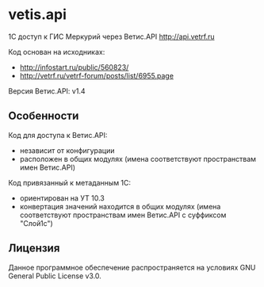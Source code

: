 # vetis.api #

1С доступ к ГИС Меркурий через Ветис.API http://api.vetrf.ru

Код основан на исходниках:
- http://infostart.ru/public/560823/
- http://vetrf.ru/vetrf-forum/posts/list/6955.page

Версия Ветис.API: v1.4

## Особенности ##

Код для доступа к Ветис.API:
- независит от конфигурации
- расположен в общих модулях (имена соответствуют пространствам имен Ветис.API)

Код привязанный к метаданным 1С:
- ориентирован на УТ 10.3
- конвертация значений находится в общих модулях (имена соответствуют пространствам имен Ветис.API с суффиксом "Слой1с")

## Лицензия ##

Данное программное обеспечение распространяется на условиях GNU General Public License v3.0.
